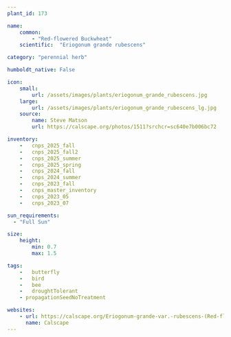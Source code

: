 ```yaml
---
plant_id: 173 

name: 
    common: 
        - "Red-flowered Buckwheat"  
    scientific:  "Eriogonum grande rubescens"   

category: "perennial herb"

humboldt_native: False

icon: 
    small: 
        url: /assets/images/plants/eriogonum_grande_rubescens.jpg 
    large: 
        url: /assets/images/plants/eriogonum_grande_rubescens_lg.jpg 
    source: 
        name: Steve Matson
        url: https://calscape.org/photos/1511?srchcr=sc640e7b006bc72 

inventory: 
    -   cnps_2025_fall
    -   cnps_2025_fall2
    -   cnps_2025_summer
    -   cnps_2025_spring
    -   cnps_2024_fall
    -   cnps_2024_summer
    -   cnps_2023_fall
    -   cnps_master_inventory
    -   cnps_2023_05 
    -   cnps_2023_07 

sun_requirements:
  - "Full Sun"

size:
    height: 
        min: 0.7 
        max: 1.5

tags:  
    -   butterfly
    -   bird
    -   bee
    -   droughtTolerant
    - propagationSeedNoTreatment

websites:
    - url: https://calscape.org/Eriogonum-grande-var.-rubescens-(Red-flowered-Buckwheat) 
      name: Calscape
---
```

